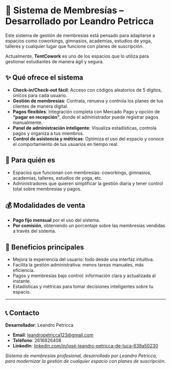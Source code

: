 # 🏢 Sistema de Membresías – Desarrollado por Leandro Petricca

Este sistema de gestión de membresías está pensado para adaptarse a espacios como coworkings, gimnasios, academias, estudios de yoga, talleres y cualquier lugar que funcione con planes de suscripción.  

Actualmente, **TentCowork** es uno de los espacios que lo utiliza para gestionar estudiantes de manera ágil y segura.  

## ✨ Qué ofrece el sistema

- **Check-in/Check-out fácil**: Acceso con códigos aleatorios de 5 dígitos, únicos para cada usuario.  
- **Gestión de membresías**: Contrata, renueva y controla los planes de tus clientes de manera digital.  
- **Pagos flexibles**: Integración completa con Mercado Pago y opción de **“pagar en recepción”**, donde el administrador puede registrar pagos manualmente.  
- **Panel de administración inteligente**: Visualiza estadísticas, controla pagos y organiza a tus miembros.  
- **Control de asistencia y métricas**: Optimiza el uso del espacio y conoce el comportamiento de tus usuarios en tiempo real.

## 👥 Para quién es

- Espacios que funcionan con membresías: coworkings, gimnasios, academias, talleres, estudios de yoga, etc.  
- Administradores que quieren simplificar la gestión diaria y tener control total sobre membresías y pagos.

## 💰 Modalidades de venta

- **Pago fijo mensual** por el uso del sistema.  
- **Por comisión**, obteniendo un porcentaje sobre las membresías vendidas a través del sistema.

## 🚀 Beneficios principales

- Mejora la experiencia del usuario: todo desde una interfaz intuitiva.  
- Facilita la gestión administrativa: menos tareas manuales, más eficiencia.  
- Pagos y membresías bajo control: información clara y actualizada al instante.  
- Estadísticas y métricas para tomar decisiones inteligentes sobre tu espacio.

---

## 📞 Contacto

**Desarrollador**: Leandro Petricca  
- **Email**: leandropetricca123@gmail.com  
- **Teléfono**: 2616826408  
- **LinkedIn**: [linkedin.com/in/josé-leandro-petricca-de-luca-638a50230  ](https://www.linkedin.com/in/jos%C3%A9-leandro-petricca-de-luca-638a50230/)

*Sistema de membresías profesional, desarrollado por Leandro Petricca, para modernizar la gestión de cualquier espacio con planes de suscripción.*
